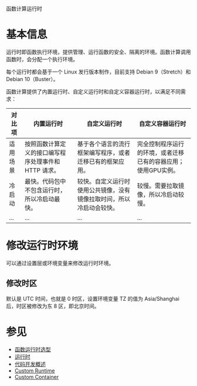 函数计算运行时

# 基本信息

运行时即函数执行环境，提供管理、运行函数的安全、隔离的环境。函数计算调用函数时，会分配一个执行环境。

每个运行时都会基于一个 Linux 发行版本制作，目前支持 Debian 9（Stretch）和 Debian 10（Buster）。

函数计算提供了内置运行时、自定义运行时和自定义容器运行时，以满足不同需求：

| 对比项  | 内置运行时                         | 自定义运行时                             | 自定义容器运行时                         |
|------|-------------------------------|------------------------------------|----------------------------------| 
| 适用场景 | 按照函数计算定义的接口编写程序处理事件和 HTTP 请求。 | 基于各个语言的流行框架编写程序，或者迁移已有的框架应用。       | 完全控制程序运行的环境，或者迁移已有的容器应用；使用GPU实例。 |
| 冷启动  | 最快。代码包中不包含运行时，所以冷启动最快。        | 较快。自定义运行时使用公共镜像，没有镜像拉取时间，所以冷启动会较快。 | 较慢。需要拉取镜像，所以冷启动较慢。               |
| ...  | ...                           | ...                                | ...                              |

# 修改运行时环境

可以通过设置层或环境变量来修改运行时环境。

## 修改时区

默认是 UTC 时间，也就是 0 时区，设置环境变量 TZ 的值为 Asia/Shanghai 后，时区被修改为东 8 区，即北京时间。

# 参见

* [函数运行时选型](https://help.aliyun.com/zh/fc/product-overview/function-runtime-selection)
* [运行时](https://help.aliyun.com/zh/fc/user-guide/runtimes/)
* [代码开发概述](https://help.aliyun.com/zh/fc/user-guide/overview-35)
* [Custom Runtime](https://help.aliyun.com/zh/fc/user-guide/custom-runtime/)
* [Custom Container](https://help.aliyun.com/zh/fc/user-guide/custom-container/)
